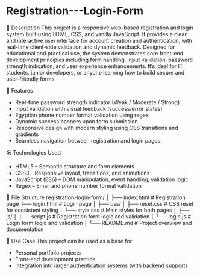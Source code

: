# Registration---Login-Form

📌 Description
This project is a responsive web-based registration and login system built using HTML, CSS, and vanilla JavaScript. It provides a clean and interactive user interface for account creation and authentication, with real-time client-side validation and dynamic feedback.
Designed for educational and practical use, the system demonstrates core front-end development principles including form handling, input validation, password strength indication, and user experience enhancements. It’s ideal for IT students, junior developers, or anyone learning how to build secure and user-friendly forms.


🚀 Features
- Real-time password strength indicator (Weak / Moderate / Strong)
- Input validation with visual feedback (success/error states)
- Egyptian phone number format validation using regex
- Dynamic success banners upon form submission
- Responsive design with modern styling using CSS transitions and gradients
- Seamless navigation between registration and login pages

🛠️ Technologies Used
- HTML5 – Semantic structure and form elements
- CSS3 – Responsive layout, transitions, and animations
- JavaScript (ES6) – DOM manipulation, event handling, validation logic
- Regex – Email and phone number format validation

📂 File Structure
registration-login-form/
│
├── index.html              # Registration page
├── login.html              # Login page
│
├── css/
│   ├── reset.css           # CSS reset for consistent styling
│   └── style.css           # Main styles for both pages
│
├── js/
│   ├── script.js           # Registration form logic and validation
│   └── login.js            # Login form logic and validation
│
└── README.md               # Project overview and documentation




🎯 Use Case
This project can be used as a base for:
- Personal portfolio projects
- Front-end development practice
- Integration into larger authentication systems (with backend support)

